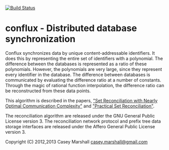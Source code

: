 [![Build Status](https://travis-ci.org/cmars/conflux.svg?branch=master)](https://travis-ci.org/cmars/conflux)

conflux - Distributed database synchronization
==============================================

Conflux synchronizes data by unique content-addressable identifiers.
It does this by representing the entire set of identifiers with a
polynomial. The difference between the databases is represented as
a ratio of these polynomials. However, the polynomials are very large,
since they represent every identifier in the database. The difference
between databases is communicated by evaluating the difference ratio
at a number of constants. Through the magic of rational function
interpolation, the difference ratio can be reconstructed from these
data points.

This algorithm is described in the papers, ["Set Reconciliation with 
Nearly Optimal Communication Complexity"](http://ipsit.bu.edu/documents/ieee-it3-web.pdf) and 
["Practical Set Reconciliation"](http://ipsit.bu.edu/documents/BUTR2002-01.ps).

The reconciliation algorithm are released under the GNU General Public License version 3.
The reconciliation network protocol and prefix tree data storage interfaces
are released under the Affero General Public License version 3.

Copyright (C) 2012,2013  Casey Marshall <casey.marshall@gmail.com>
